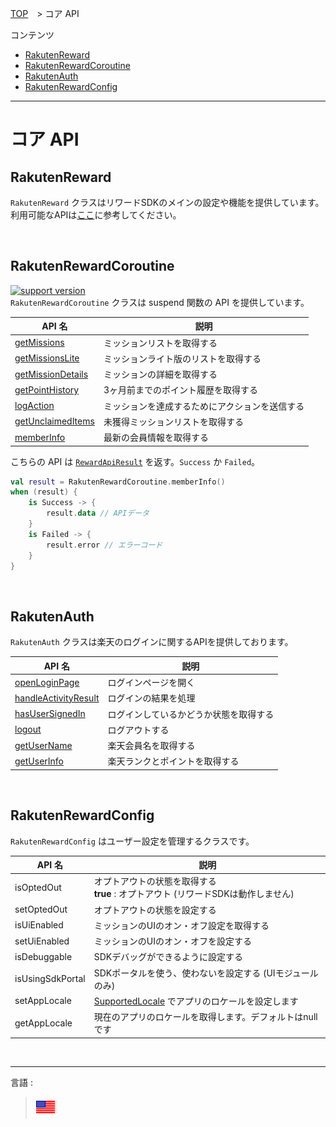 [TOP](../README.md#top)　> コア API  

コンテンツ    
* [RakutenReward](#rakutenreward)  
* [RakutenRewardCoroutine](#rakutenrewardcoroutine)  
* [RakutenAuth](#rakutenauth)  
* [RakutenRewardConfig](#rakutenrewardconfig)  

---  

# コア API  
## RakutenReward  
`RakutenReward` クラスはリワードSDKのメインの設定や機能を提供しています。  
利用可能なAPIは[ここ](./RakutenReward.md)に参考してください。   

<br>  

## RakutenRewardCoroutine  
[![support version](http://img.shields.io/badge/core-3.3.3+-green.svg?style=flat)](https://github.com/rakuten-ads/Rakuten-Reward-Native-Android/releases/tag/rel_20220826_v3_3_0)  
`RakutenRewardCoroutine` クラスは suspend 関数の API を提供しています。  

| API 名                                               | 説明                      |
|-----------------------------------------------------|-------------------------|
| [getMissions](./RakutenReward.md#ミッションリスト)          | ミッションリストを取得する           |
| [getMissionsLite](./RakutenReward.md#ミッションリストライト版)  | ミッションライト版のリストを取得する      |
| [getMissionDetails](./RakutenReward.md#ミッションの詳細)    | ミッションの詳細を取得する           |
| [getPointHistory](./RakutenReward.md#ポイント履歴)        | 3ヶ月前までのポイント履歴を取得する      |
| [logAction](./RakutenReward.md#アクションを送信する)          | ミッションを達成するためにアクションを送信する |
| [getUnclaimedItems](./RakutenReward.md#未獲得ミッションリスト) | 未獲得ミッションリストを取得する        |
| [memberInfo](./RakutenReward.md#会員情報)               | 最新の会員情報を取得する            |  

こちらの API は [`RewardApiResult`](../apiData/README.md#rewardapiresult) を返す。`Success` か `Failed`。   

```kotlin
val result = RakutenRewardCoroutine.memberInfo()
when (result) {
    is Success -> {
        result.data // APIデータ
    }
    is Failed -> {
        result.error // エラーコード
    }
}
```  

<br>  

## RakutenAuth  
`RakutenAuth` クラスは楽天のログインに関するAPIを提供しております。  

| API 名                                                                        | 説明                  | 
|------------------------------------------------------------------------------|---------------------|
| [openLoginPage](../basic/LOGIN.md#1-show-login-page)                         | ログインページを開く          |
| [handleActivityResult](../basic/LOGIN.md#2-get-result-from-onactivityresult) | ログインの結果を処理          | 
| [hasUserSignedIn](../basic/UserInfo.md#check-if-user-is-signed-in)           | ログインしているかどうか状態を取得する |
| [logout](../basic/README.md#log-out)                                         | ログアウトする             | 
| [getUserName](../basic/UserInfo.md#get-users-full-name)                      | 楽天会員名を取得する          |
| [getUserInfo](../basic/UserInfo.md#get-users-current-point-and-rank)         | 楽天ランクとポイントを取得する     |  

<br>  

## RakutenRewardConfig
`RakutenRewardConfig` はユーザー設定を管理するクラスです。  

| API 名            | 説明                                                       | 
|------------------|----------------------------------------------------------|
| isOptedOut       | オプトアウトの状態を取得する <br><b>true</b> : オプトアウト (リワードSDKは動作しません) |
| setOptedOut      | オプトアウトの状態を設定する                                           | 
| isUiEnabled      | ミッションのUIのオン・オフ設定を取得する                                    | 
| setUiEnabled     | ミッションのUIのオン・オフを設定する                                      |
| isDebuggable     | SDKデバッグができるように設定する                                       | 
| isUsingSdkPortal | SDKポータルを使う、使わないを設定する (UIモジュールのみ)                         |  
| setAppLocale      | [SupportedLocale](../apiData/README.md#supportedlocale) でアプリのロケールを設定します         |  
| getAppLocale      | 現在のアプリのロケールを取得します。デフォルトはnullです                                 |

<br>  

---
言語 :
> [![en](../../lang/en.png)](../../core/README.md)   
